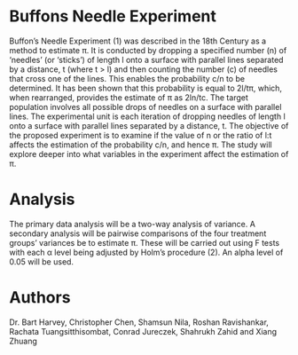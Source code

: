 # Buffons Needle Experiment

Buffon’s Needle Experiment (1) was described in the 18th Century as a method to estimate π. It is conducted by dropping a specified number (n) of ‘needles’ (or ‘sticks’) of length l onto a surface with parallel lines separated by a distance, t (where t > l) and then counting the number (c) of needles that cross one of the lines. This enables the probability c/n to be determined. It has been shown that this probability is equal to 2l/tπ, which, when rearranged, provides the estimate of π as 2ln/tc. The target population involves all possible drops of needles on a surface with parallel lines. The experimental unit is each iteration of dropping needles of length l onto a surface with parallel lines separated by a distance, t. The objective of the proposed experiment is to examine if the value of n or the ratio of l:t affects the estimation of the probability c/n, and hence π. The study will explore deeper into what variables in the experiment affect the estimation of π.

# Analysis 
The primary data analysis will be a two-way analysis of variance. A secondary analysis will be pairwise comparisons of the four treatment groups’ variances be to estimate π. These will be carried out using F tests with each α level being adjusted by Holm’s procedure (2). An alpha level of 0.05 will be used.

# Authors
Dr. Bart Harvey, Christopher Chen, Shamsun Nila, Roshan Ravishankar, Rachata Tuangsitthisombat, Conrad Jureczek, Shahrukh Zahid and Xiang Zhuang
